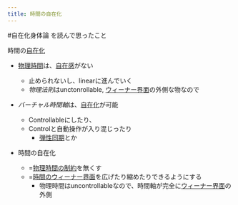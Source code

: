 ```yaml
---
title: 時間の自在化
---
```


\#自在化身体論 を読んで思ったこと

時間の[自在化](%E8%87%AA%E5%9C%A8%E5%8C%96.md)

* [物理時間](%E7%89%A9%E7%90%86%E6%99%82%E9%96%93.md)は、[自在感](%E8%87%AA%E5%9C%A8%E6%84%9F.md)がない
  
  * 止められないし、linearに進んでいく
  * *物理法則*はunctonrollable, [ウィーナー界面](%E3%82%A6%E3%82%A3%E3%83%BC%E3%83%8A%E3%83%BC%E7%95%8C%E9%9D%A2.md)の外側な物なので
* *バーチャル時間軸*は、[自在化](%E8%87%AA%E5%9C%A8%E5%8C%96.md)が可能
  
  * Controllableにしたり、
  * Controlと自動操作が入り混じったり
    * [弾性同期](%E5%BC%BE%E6%80%A7%E5%90%8C%E6%9C%9F.md)とか
* 時間の自在化
  
  * =[物理時間の制約](%E7%89%A9%E7%90%86%E6%99%82%E9%96%93%E3%81%AE%E5%88%B6%E7%B4%84.md)を無くす
  * =[時間のウィーナー界面](%E6%99%82%E9%96%93%E3%81%AE%E3%82%A6%E3%82%A3%E3%83%BC%E3%83%8A%E3%83%BC%E7%95%8C%E9%9D%A2.md)を広げたり縮めたりできるようにする
    * 物理時間はuncontrollableなので、時間軸が完全に[ウィーナー界面](%E3%82%A6%E3%82%A3%E3%83%BC%E3%83%8A%E3%83%BC%E7%95%8C%E9%9D%A2.md)の外側
